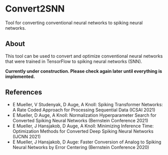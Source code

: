 # Convert2SNN
Tool for converting conventional neural networks to spiking neural networks.

## About
This tool can be used to convert and optimize conventional neural networks that were trained in TensorFlow to spiking neural networks (SNN).

**Currently under construction. Please check again later until everything is implemented.**

## References
- E Mueller, V Studenyak, D Auge, A Knoll: Spiking Transformer Networks: A Rate Coded Approach for Processing Sequential Data (ICSAI 2021)
- E Mueller, D Auge, A Knoll: Normalization Hyperparameter Search for Converted Spiking Neural Networks (Bernstein Conference 2021)
- E Mueller, J Hansjakob, D Auge, A Knoll: Minimizing Inference Time: Optimization Methods for Converted Deep Spiking Neural Networks (IJCNN 2021)
- E Mueller, J Hansjakob, D Auge: Faster Conversion of Analog to Spiking Neural Networks by Error Centering (Bernstein Conference 2020)

